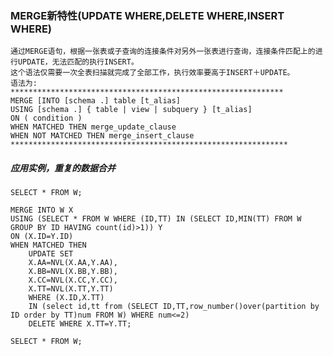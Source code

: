 ### MERGE新特性(UPDATE WHERE,DELETE WHERE,INSERT WHERE)

    通过MERGE语句，根据一张表或子查询的连接条件对另外一张表进行查询，连接条件匹配上的进行UPDATE，无法匹配的执行INSERT。
    这个语法仅需要一次全表扫描就完成了全部工作，执行效率要高于INSERT＋UPDATE。 
    语法为:
    *************************************************************
    MERGE [INTO [schema .] table [t_alias] 
    USING [schema .] { table | view | subquery } [t_alias] 
    ON ( condition ) 
    WHEN MATCHED THEN merge_update_clause 
    WHEN NOT MATCHED THEN merge_insert_clause
    **************************************************************
##### 应用实例，重复的数据合并

    SELECT * FROM W;

    MERGE INTO W X
    USING (SELECT * FROM W WHERE (ID,TT) IN (SELECT ID,MIN(TT) FROM W GROUP BY ID HAVING count(id)>1)) Y
    ON (X.ID=Y.ID)
    WHEN MATCHED THEN
        UPDATE SET
        X.AA=NVL(X.AA,Y.AA),
        X.BB=NVL(X.BB,Y.BB),
        X.CC=NVL(X.CC,Y.CC),
        X.TT=NVL(X.TT,Y.TT)
        WHERE (X.ID,X.TT) 
        IN (select id,tt from (SELECT ID,TT,row_number()over(partition by ID order by TT)num FROM W) WHERE num<=2)
        DELETE WHERE X.TT=Y.TT;

    SELECT * FROM W;
